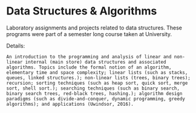 # Data Structures & Algorithms

Laboratory assignments and projects related to data structures. These programs were part of a semester long course taken at University.

Details:

    An introduction to the programming and analysis of linear and non-linear internal (main store) data structures and associated algorithms. Topics include the formal notion of an algorithm, elementary time and space complexity; linear lists (such as stacks, queues, linked structures.); non-linear lists (trees, binary trees); recursion; sorting techniques (such as heap sort, quick sort, merge sort, shell sort.); searching techniques (such as binary search, binary search trees, red-black trees, hashing.); algorithm design paradigms (such as divide-and-conquer, dynamic programming, greedy algorithms); and applications (Uwindsor, 2016).
